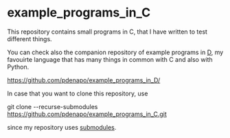 # example_programs_in_C

This repository contains small programs in C, that I have written to test different things.

You can check also the companion repository of example programs in [D](https://dlang.org/), my favouirte language that has many things in common with C and also with Python.

https://github.com/pdenapo/example_programs_in_D/

In case that you want to clone this repository, use

  git clone --recurse-submodules https://github.com/pdenapo/example_programs_in_C.git
  
since my repository uses [submodules](https://git-scm.com/book/en/v2/Git-Tools-Submodules).
